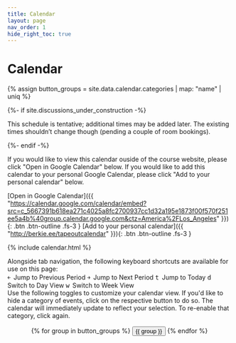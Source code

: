 ```yaml
---
title: Calendar
layout: page
nav_order: 1
hide_right_toc: true
---
```


<h1>Calendar</h1>

{% assign button_groups = site.data.calendar.categories | map: "name" | uniq %}

{%- if site.discussions_under_construction -%}
<p class="WARNING">
This schedule is tentative; additional times may be added later. The existing times shouldn’t change though (pending a couple of room bookings).
</p>
{%- endif -%}

If you would like to view this calendar ouside of the course website, please click "Open in Google Calendar" below. If you would like to add this calendar to your personal Google Calendar, please click "Add to your personal calendar" below.

[Open in Google Calendar]({{ "https://calendar.google.com/calendar/embed?src=c_5667391b618ea271c4025a8fc2700937cc1d32a195e1873f00f570f251ee5a4b%40group.calendar.google.com&ctz=America%2FLos_Angeles" }}){: .btn .btn-outline .fs-3 } [Add to your personal calendar]({{ "http://berkie.ee/tapeoutcalendar" }}){: .btn .btn-outline .fs-3 }

{% include calendar.html %}

<div id="calendarContainer">
  Alongside tab navigation, the following keyboard shortcuts are available for use on this page:
  <div id="calendarShortcuts" class="justify-content-between">
    <span class="shortcut"><kbd aria-label="Left Arrow" title="Left Arrow" style="margin-right: 0.2em;">￩</kbd> Jump to Previous Period</span>
    <span class="shortcut"><kbd aria-label="Right Arrow" title="Right Arrow" style="margin-right: 0.2em;">￫</kbd> Jump to Next Period</span>
    <span class="shortcut"><kbd style="margin-right: 0.2em;">t</kbd> Jump to Today</span>
    <span class="shortcut"><kbd style="margin-right: 0.2em;">d</kbd> Switch to Day View</span>
    <span class="shortcut"><kbd style="margin-right: 0.2em;">w</kbd> Switch to Week View</span>
  </div>
  <div id="calendarControls" class="btn-toolbar justify-content-between" role="toolbar" aria-label="Calendar control toolbar">
    Use the following toggles to customize your calendar view. If you'd like to hide a category of events, click on the respective button to do so. The calendar will immediately update to reflect your selection. To re-enable that category, click again.
    <span style="display: block; height: 1rem;"></span>
    <div class="input-group mb-3" role="group" aria-label="Calendar category toggles" style="text-align: center;">
      {% for group in button_groups %}
        <button class="btn btn-outline-primary" data-action="toggle-category-{{ group | downcase | replace: " ", "-" }}" aria-label="Toggle {{ group }}" >{{ group }}</button>
      {% endfor %}
    </div>
  </div>
</div>

<script>
  document.addEventListener("DOMContentLoaded", function() {
    initCalendar();
  });
</script>
